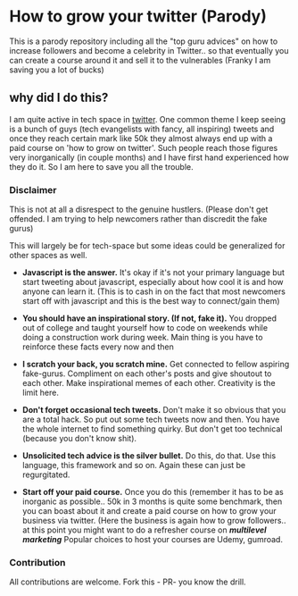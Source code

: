 # How to grow your twitter (Parody)
This is a parody repository including all the "top guru advices" on how to increase followers and become a celebrity in Twitter.. so that eventually you can create a course around it and sell it to the vulnerables (Franky I am saving you a lot of bucks)

## why did I do this?
I am quite active in tech space in [twitter](https://twitter.com/sudip_post).  One common theme I keep seeing is a bunch of guys (tech evangelists with fancy, all inspiring) tweets and once they reach certain mark like 50k they almost always end up with a paid course on 'how to grow on twitter'. Such people reach those figures very inorganically (in couple months) and I have first hand experienced how they do it. So I am here to save you all the trouble.

### Disclaimer
This is not at all a disrespect to the genuine hustlers. (Please don't get offended. I am trying to help newcomers rather than discredit the fake gurus)

This will largely be for tech-space but some ideas could be generalized for other spaces as well.

- **Javascript is the answer.**  It's okay if it's not your primary language but start tweeting about javascript, especially about how cool it is and how anyone can learn it. (This is to cash in on the fact that most newcomers start off with javascript and this is the best way to connect/gain them)

- **You should have an inspirational story. (If not, fake it).** You dropped out of college and taught yourself how to code on weekends while doing a construction work during week. Main thing is you have to reinforce these facts every now and then

- **I scratch your back, you scratch mine.** Get connected to fellow aspiring fake-gurus. Compliment on each other's posts and give shoutout to each other. Make inspirational memes of each other. Creativity is the limit here.

- **Don't forget occasional tech tweets.** Don't make it so obvious that you are a total hack. So put out some tech tweets now and then. You have the whole internet to find something quirky. But don't get too technical (because you don't know shit).

- **Unsolicited tech advice is the silver bullet.** Do this, do that. Use this language, this framework and so on. Again these can just be regurgitated.

- **Start off your paid course.** Once you do this (remember it has to be as inorganic as possible.. 50k in 3 months is quite some benchmark, then you can boast about it and create a paid course on how to grow your business via twitter. (Here the business is again how to grow followers.. at this point you might want to do a refresher course on ***multilevel marketing*** Popular choices to host your courses are Udemy, gumroad.


### Contribution
All contributions are welcome. Fork this - PR- you know the drill. 
